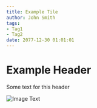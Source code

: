 ```yaml
---
title: Example Tile
author: John Smith
tags: 
- Tag1
- Tag2
date: 2077-12-30 01:01:01
---
```


# Example Header

Some text for this header

![Image Text](/images/SomeImage.png)
